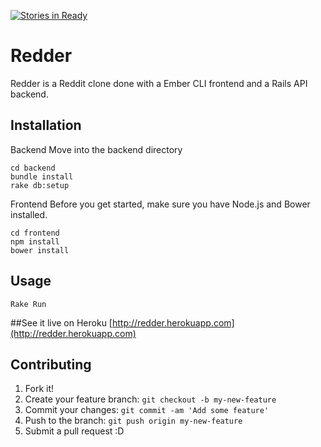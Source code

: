 [![Stories in Ready](https://badge.waffle.io/judngu/Redder2.svg?label=ready&title=Ready)](http://waffle.io/judngu/Redder2)
# Redder

Redder is a Reddit clone done with a Ember CLI frontend and a Rails API backend.

## Installation

Backend
Move into the backend directory
```
cd backend
bundle install
rake db:setup
```

Frontend
Before you get started, make sure you have Node.js and Bower installed.
```
cd frontend
npm install
bower install
```
## Usage
```
Rake Run 
```
##See it live on Heroku
[http://redder.herokuapp.com](http://redder.herokuapp.com)

## Contributing

1. Fork it!
2. Create your feature branch: `git checkout -b my-new-feature`
3. Commit your changes: `git commit -am 'Add some feature'`
4. Push to the branch: `git push origin my-new-feature`
5. Submit a pull request :D

